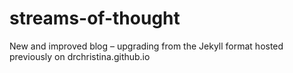 # streams-of-thought
New and improved blog – upgrading from the Jekyll format hosted previously on drchristina.github.io
